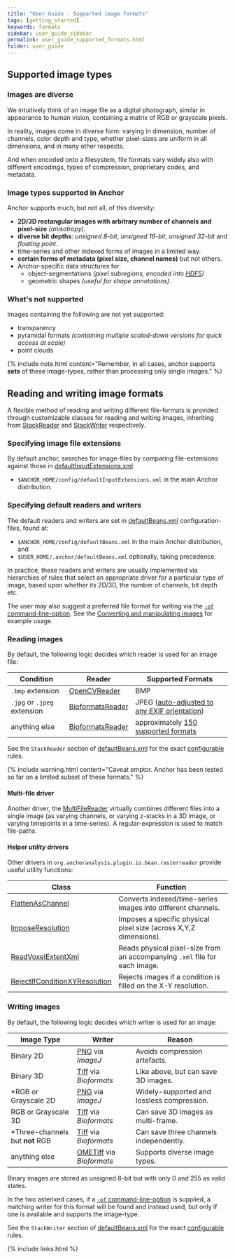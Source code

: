 ```yaml
---
title: "User Guide - Supported image formats"
tags: [getting_started]
keywords: formats
sidebar: user_guide_sidebar
permalink: user_guide_supported_formats.html
folder: user_guide
---
```


## Supported image types

### Images are diverse

We intuitively think of an image file as a digital photograph, similar in appearance to human vision, containing a matrix of RGB or grayscale pixels.

In reality, images come in diverse form: varying in dimension, number of channels, color depth and type, whether pixel-sizes are uniform in all dimensions, and in many other respects.

And when encoded onto a filesystem, file formats vary widely also with different encodings, types of compression, proprietary codes, and metadata.

### Image types supported in Anchor

Anchor supports much, but not all, of this diversity:

* **2D/3D rectangular images with arbitrary number of channels and pixel-size** *(anisotropy)*.
* **diverse bit depths**: *unsigned 8-bit*, *unsigned 16-bit*, *unsigned 32-bit* and *floating point*.
* time-series and other indexed forms of images in a limited way.
* **certain forms of metadata (pixel size, channel names)** but not others.
* Anchor-specific data structures for:
	* object-segmentations *(pixel subregions, encoded into [HDF5](https://en.wikipedia.org/wiki/Hierarchical_Data_Format))*
	* geometric shapes *(useful for shape annotations)*.

### What's not supported

Images containing the following are not yet supported:
- transparency
- pyramidal formats *(containing multiple scaled-down versions for quick access at scale)*
- point clouds 

{% include note.html content="Remember, in all cases, anchor supports **sets** of these image-types, rather than processing only single images." %}

## Reading and writing image formats

A flexible method of reading and writing different file-formats is provided through customizable
classes for reading and writing images, inheriting from [StackReader](/javadoc/org/anchoranalysis/image/io/bean/stack/StackReader.html) and [StackWriter](/javadoc/org/anchoranalysis/image/io/bean/stack/writer/StackWriter.html) respectively.

### Specifying image file extensions

By default anchor, searches for image-files by comparing file-extensions against those in [defaultInputExtensions.xml](https://github.com/anchoranalysis/anchor-assembly/blob/master/anchor/src/main/resources/config/defaultInputExtensions.xml):

* `$ANCHOR_HOME/config/defaultInputExtensions.xml` in the main Anchor distribution.

### Specifying default readers and writers

The default readers and writers are set in [defaultBeans.xml](https://github.com/anchoranalysis/anchor-assembly/blob/master/anchor/src/main/resources/config/defaultBeans.xml) configuration-files, found at:

* `$ANCHOR_HOME/config/defaultBeans.xml` in the main Anchor distribution, and
* `$USER_HOME/.anchor/defaultBeans.xml` optionally, taking precedence.

In practice, these readers and writers are usually implemented via hierarchies of rules that select an appropriate driver for a particular type of image, based upon whether its 2D/3D, the number of channels, bit depth etc.

The user may also suggest a preferred file format for writing via the [`-of` command-line-option](/user_guide_command_line.html#output-options). See the [Converting and manipulating images](/user_guide_examples_converting_manipulating_images.html) for example usage.

### Reading images

By default, the following logic decides which reader is used for an image file:

| Condition | Reader | Supported Formats |
|-----------|--------|-------------------|
| `.bmp` extension | [OpenCVReader](/javadoc/org/anchoranalysis/plugin/opencv/bean/stack/OpenCVReader.html) | BMP |
| `.jpg` or `.jpeg` extension | [BioformatsReader](/javadoc/org/anchoranalysis/io/bioformats/bean/BioformatsReader.html) | JPEG ([auto-adjusted to any EXIF orientation](https://www.howtogeek.com/254830/why-your-photos-dont-always-appear-correctly-rotated/)) |
| anything else | [BioformatsReader](/javadoc/org/anchoranalysis/io/bioformats/bean/BioformatsReader.html) | approximately [150 supported formats](https://docs.openmicroscopy.org/bio-formats/6.3.1/supported-formats.html) |

See the `StackReader` section of [defaultBeans.xml](https://github.com/anchoranalysis/anchor-assembly/blob/master/anchor/src/main/resources/config/defaultBeans.xml) for the exact [configurable](/user_guide_supported_formats.html#specifying-default-readers-and-writers) rules.

{% include warning.html content="Caveat emptor. Anchor has been tested so far on a limited subset of these formats." %}

#### Multi-file driver

Another driver, the [MultiFileReader](/javadoc/org/anchoranalysis/plugin/io/bean/stack/reader/MultiFileReader.html) virtually combines different files into a single image (as varying channels, or varying z-stacks in a 3D image, or varying timepoints in a time-series). A regular-expression is used to match file-paths.

#### Helper *utility* drivers

Other drivers  in `org.anchoranalysis.plugin.io.bean.rasterreader` provide useful utility functions:

|Class | Function|
|------|---------|
[FlattenAsChannel](/javadoc/org/anchoranalysis/plugin/io/bean/stack/reader/FlattenAsChannel.html) | Converts indexed/time-series images into different channels.
[ImposeResolution](/javadoc/org/anchoranalysis/plugin/io/bean/stack/reader/ImposeResolution.html)|Imposes a specific physical pixel size (across X,Y,Z dimensions).
[ReadVoxelExtentXml](/javadoc/org/anchoranalysis/plugin/io/bean/stack/reader/ReadVoxelExtentXml.html)|Reads physical pixel-size from an accompanying `.xml` file for each image.
[RejectIfConditionXYResolution](/javadoc/org/anchoranalysis/plugin/io/bean/stack/reader/RejectIfConditionXYResolution.html)|Rejects images if a condition is filled on the X-Y resolution.

### Writing images

By default, the following logic decides which writer is used for an image:

| Image Type | Writer | Reason |
|-----------|--------|-------------------|
| Binary 2D | [PNG](/javadoc/org/anchoranalysis/io/imagej/bean/stack/writer/PNG.html) via *ImageJ* | Avoids compression artefacts. |
| Binary 3D | [Tiff](/javadoc/org/anchoranalysis/io/bioformats/bean/writer/Tiff.html) via *Bioformats* | Like above, but can save 3D images. |
| *RGB or Grayscale 2D | [PNG](/javadoc/org/anchoranalysis/io/imagej/bean/stack/writer/PNG.html) via *ImageJ* | Widely-supported and lossless compression. |
| RGB or Grayscale 3D | [Tiff](/javadoc/org/anchoranalysis/io/bioformats/bean/writer/Tiff.html) via *Bioformats* | Can save 3D images as multi-frame. |
| *Three-channels but **not** RGB | [Tiff](/javadoc/org/anchoranalysis/io/bioformats/bean/writer/Tiff.html) via *Bioformats* | Can save three channels independently. | 
| anything else | [OMETiff](/javadoc/org/anchoranalysis/io/bioformats/bean/writer/OMETiff.html) via *Bioformats* | Supports diverse image types. |

Binary images are stored as unsigned 8-bit but with only 0 and 255 as valid states.

In the two asterixed cases, if a [`-of` command-line-option](/user_guide_command_line.html#output-options) is supplied, a matching writer for this format
will be found and instead used, but only if one is available and supports the image-type.

See the `StackWriter` section of [defaultBeans.xml](https://github.com/anchoranalysis/anchor-assembly/blob/master/anchor/src/main/resources/config/defaultBeans.xml) for the exact [configurable](/user_guide_supported_formats.html#specifying-default-readers-and-writers) rules.


{% include links.html %}

